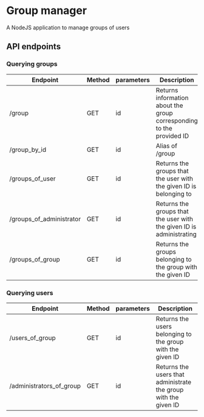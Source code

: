 # Group manager
A NodeJS application to manage groups of users

## API endpoints

### Querying groups
| Endpoint | Method | parameters | Description |
| --- | --- | --- | --- |
| /group | GET | id | Returns information about the group corresponding to the provided ID |
| /group_by_id | GET | id | Alias of /group |
| /groups_of_user | GET | id | Returns the groups that the user with the given ID is belonging to |
| /groups_of_administrator | GET | id | Returns the groups that the user with the given ID is administrating |
| /groups_of_group | GET | id | Returns the groups belonging to the group with the given ID |

### Querying users
| Endpoint | Method | parameters | Description |
| --- | --- | --- | --- |
| /users_of_group | GET | id | Returns the users belonging to the group with the given ID |
| /administrators_of_group | GET | id | Returns the users that administrate the group with the given ID |
